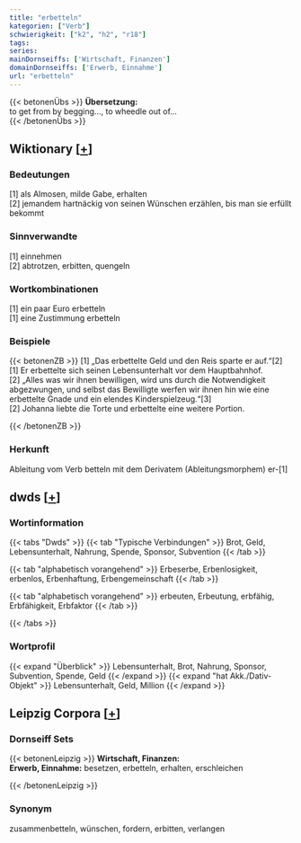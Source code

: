 ```yaml
---
title: "erbetteln"
kategorien: ["Verb"]
schwierigkeit: ["k2", "h2", "r18"]
tags:
series:
mainDornseiffs: ['Wirtschaft, Finanzen']
domainDornseiffs: ['Erwerb, Einnahme']
url: "erbetteln"
---
```


{{< betonenÜbs >}}
**Übersetzung:**  
to get from by begging..., to wheedle out of...  
{{< /betonenÜbs >}}

## Wiktionary [[+](https://de.wiktionary.org/wiki/erbetteln)]

### Bedeutungen
[1] als Almosen, milde Gabe, erhalten  
[2] jemandem hartnäckig von seinen Wünschen erzählen, bis man sie erfüllt bekommt  

### Sinnverwandte
[1] einnehmen  
[2] abtrotzen, erbitten, quengeln  

### Wortkombinationen
[1] ein paar Euro erbetteln  
[1] eine Zustimmung erbetteln  

### Beispiele
{{< betonenZB >}}
[1] „Das erbettelte Geld und den Reis sparte er auf.“[2]  
[1] Er erbettelte sich seinen Lebensunterhalt vor dem Hauptbahnhof.  
[2] „Alles was wir ihnen bewilligen, wird uns durch die Notwendigkeit abgezwungen, und selbst das Bewilligte werfen wir ihnen hin wie eine erbettelte Gnade und ein elendes Kinderspielzeug.“[3]  
[2] Johanna liebte die Torte und erbettelte eine weitere Portion.  

{{< /betonenZB >}}
### Herkunft
Ableitung vom Verb betteln mit dem Derivatem (Ableitungsmorphem) er-[1]  



## dwds [[+](https://www.dwds.de/wb/erbetteln)]

### Wortinformation
{{< tabs "Dwds" >}}
{{< tab "Typische Verbindungen" >}}
Brot, Geld, Lebensunterhalt, Nahrung, Spende, Sponsor, Subvention
{{< /tab >}}

{{< tab "alphabetisch vorangehend" >}}
Erbeserbe, Erbenlosigkeit, erbenlos, Erbenhaftung, Erbengemeinschaft
{{< /tab >}}

{{< tab "alphabetisch vorangehend" >}}
erbeuten, Erbeutung, erbfähig, Erbfähigkeit, Erbfaktor
{{< /tab >}}

{{< /tabs >}}

### Wortprofil
{{< expand "Überblick" >}} Lebensunterhalt, Brot, Nahrung, Sponsor, Subvention, Spende, Geld {{< /expand >}}
{{< expand "hat Akk./Dativ-Objekt" >}} Lebensunterhalt, Geld, Million {{< /expand >}}

## Leipzig Corpora [[+](https://corpora.uni-leipzig.de/en/res?word=erbetteln&corpusId=deu_newscrawl-public_2018)]

### Dornseiff Sets
{{< betonenLeipzig >}}
**Wirtschaft, Finanzen:**  
**Erwerb, Einnahme:** besetzen, erbetteln, erhalten, erschleichen  

{{< /betonenLeipzig >}}

### Synonym
zusammenbetteln, wünschen, fordern, erbitten, verlangen

